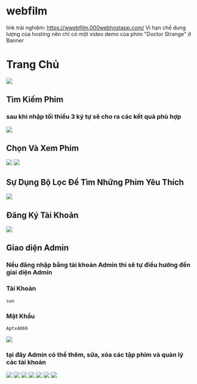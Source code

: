 # webfilm
 link trải nghiệm: https://wwebfilm.000webhostapp.com/
 Vì hạn chế dung lượng của hosting nên chỉ có một video demo của phim "Doctor Strange" ở Banner
# Trang Chủ

<img src="./img/img.png">

## Tìm Kiếm Phim
### sau khi nhập tối thiểu 3 ký tự sẽ cho ra các kết quả phù hợp

<img src="./img/img1.png">

## Chọn Và Xem Phim
<img src="./img/img8.png">
<img src="./img/img3.png">

## Sự Dụng Bộ Lọc Để Tìm Những Phim Yêu Thích

<img src="./img/img4.png">

## Đăng Ký Tài Khoản

<img src="./img/img5.png">

## Giao diện Admin
### Nếu đăng nhập bằng tài khoản Admin thì sẽ tự điều hướng đến giai diện Admin

### Tài Khoản
```
son
```
### Mật Khẩu
```
Aptx4869
```
<img src="./img/img6.png">

### tại đây Admin có thể thêm, sửa, xóa các tập phim và quản lý các tài khoản

<img src="./img/img7.png">
<img src="./img/img9.png">
<img src="./img/img10.png">
<img src="./img/img11.png">
<img src="./img/img12.png">
<img src="./img/img13.png">
<img src="./img/img14.png">

